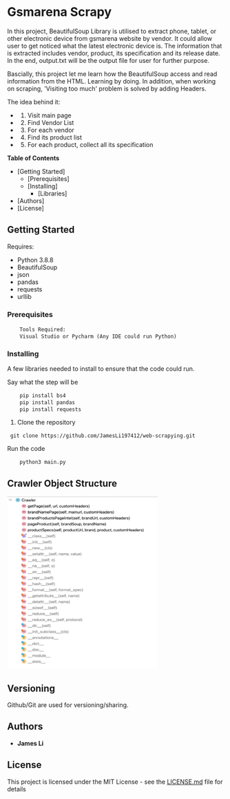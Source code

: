 # Gsmarena Scrapy 
In this project, BeautifulSoup Library is utilised to extract phone, tablet, or other electronic device from gsmarena website by vendor. It could allow user to get noticed what the latest electronic device is. The information that is extracted includes vendor, product, its specification and its release date. In the end, output.txt will be the output file for user for further purpose.

Bascially, this project let me learn how the BeautifulSoup access and read information from the HTML. Learning by doing. In addition, when working on scraping, 'Visiting too much' problem is solved by  adding Headers.

The idea behind it: 
* 1. Visit main page 
* 2. Find Vendor List  
* 3. For each vendor 
* 4. Find its product list 
* 5. For each product, collect all its specification

**Table of Contents**

- [Getting Started]
    - [Prerequisites]
    - [Installing]
        - [Libraries]
- [Authors]
- [License]

## Getting Started
Requires:
* Python 3.8.8
* BeautifulSoup
* json
* pandas
* requests
* urllib

### Prerequisites

```
    Tools Required:
    Visual Studio or Pycharm (Any IDE could run Python)
```

### Installing

A few libraries needed to install to ensure that the code could run.

Say what the step will be

```
    pip install bs4
    pip install pandas
    pip install requests
```
1. Clone the repository
```
 git clone https://github.com/JamesLi197412/web-scrapying.git
```

Run the code
```
    python3 main.py 
```

## Crawler Object Structure

<img alt="Crawler Object Structure" height="400" src="code structure.png" width="350"/>

## Versioning

Github/Git are used for versioning/sharing. 

## Authors

* **James Li** 

## License

This project is licensed under the MIT License - see the [LICENSE.md](LICENSE.md) file for details


